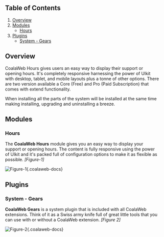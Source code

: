 ## Table of Contents
1.  [Overview](#overview)
2.  [Modules](#modules)
    -   [Hours](#mod-hours)
3.  [Plugins](#plugins)
    -   [System - Gears](#plg-gears)

## <a class="doc-top" name="overview"></a>Overview

CoalaWeb Hours gives users an easy way to display their support or opening hours. It's completely responsive harnessing the power of UIkit with desktop, tablet, and mobile layouts plus a tonne of other options. There are two version available a Core (Free) and Pro (Paid Subscription) that comes with extend functionality.

<div class="uk-alert">When installing all the parts of the system will be installed at the same time making installing, upgrading and uninstalling a breeze.</div>

## <a name="modules"></a>Modules

### <a name="mod-hours"></a>Hours

The **CoalaWeb Hours** module gives you an easy way to display your support or opening hours. The content is fully responsive using the power of UIkit and it's packed full of configuration options to make it as flexible as possible. *\[Figure-1\]*

![Figure-1](http://cdn.coalaweb.com/images/docs/joomla-extensions/hours/system-parts/hours.png "Figure-1"){.coalaweb-docs}

## <a name="plugins"></a>Plugins

### <a name="plg-gears"></a>System - Gears

**CoalaWeb Gears** is a system plugin that is included with all CoalaWeb extensions. Think of it as a Swiss army knife full of great little tools that you can use with or without a CoalaWeb extension. *\[Figure 2\]*

![Figure-2](http://cdn.coalaweb.com/images/docs/joomla-extensions/gears/cw-gears.png "Figure-2"){.coalaweb-docs}